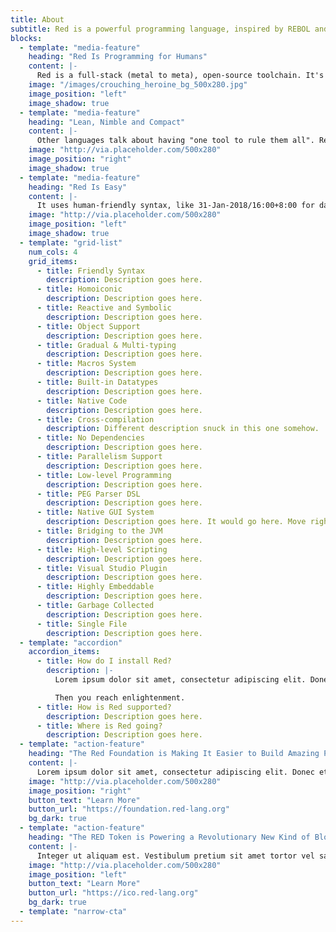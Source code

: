 ```yaml
---
title: About
subtitle: Red is a powerful programming language, inspired by REBOL and built to empower.
blocks:
  - template: "media-feature"
    heading: "Red Is Programming for Humans"
    content: |-
      Red is a full-stack (metal to meta), open-source toolchain. It's a relatively new, general-to-granular programming language created by Nenad Rakocevic, developed as an open-source project since 2011. By full stack, we mean you can use one common language base to write anything: a device driver, a shared library, a platform-native GUI application, a client, an OS, decentralized apps...anything you can envision.
    image: "/images/crouching_heroine_bg_500x280.jpg"
    image_position: "left"
    image_shadow: true
  - template: "media-feature"
    heading: "Lean, Nimble and Compact"
    content: |-
      Other languages talk about having "one tool to rule them all". Red has that mindset too, pushed to the limit - it's a single executable that takes in your source files on any platform, and produces a packaged binary for any platform, from any other. The tool doesn't depend on anything besides what came with your OS...shipping as a single executable that's smaller than a megabyte.
    image: "http://via.placeholder.com/500x280"
    image_position: "right"
    image_shadow: true
  - template: "media-feature"
    heading: "Red Is Easy"
    content: |-
      It uses human-friendly syntax, like 31-Jan-2018/16:00+8:00 for dates, which, for example, is 1517385600 in epoch seconds, for those of you wearing an epoch seconds watch. Its interactive read-eval-print loop allows you to construct your own self-informing code, checking your work as you go, and offers a rich set of built-in datatypes (over 50).
    image: "http://via.placeholder.com/500x280"
    image_position: "left"
    image_shadow: true
  - template: "grid-list"
    num_cols: 4
    grid_items:
      - title: Friendly Syntax
        description: Description goes here.
      - title: Homoiconic
        description: Description goes here.
      - title: Reactive and Symbolic
        description: Description goes here.
      - title: Object Support
        description: Description goes here.
      - title: Gradual & Multi-typing
        description: Description goes here.
      - title: Macros System
        description: Description goes here.
      - title: Built-in Datatypes
        description: Description goes here.
      - title: Native Code
        description: Description goes here.
      - title: Cross-compilation
        description: Different description snuck in this one somehow.
      - title: No Dependencies
        description: Description goes here.
      - title: Parallelism Support
        description: Description goes here.
      - title: Low-level Programming
        description: Description goes here.
      - title: PEG Parser DSL
        description: Description goes here.
      - title: Native GUI System
        description: Description goes here. It would go here. Move right along.
      - title: Bridging to the JVM
        description: Description goes here.
      - title: High-level Scripting
        description: Description goes here.
      - title: Visual Studio Plugin
        description: Description goes here.
      - title: Highly Embeddable
        description: Description goes here.
      - title: Garbage Collected
        description: Description goes here.
      - title: Single File
        description: Description goes here.
  - template: "accordion"
    accordion_items:
      - title: How do I install Red?
        description: |-
          Lorem ipsum dolor sit amet, consectetur adipiscing elit. Donec et lorem sed quam porta rhoncus. Pellentesque porttitor nisi sit amet tortor tristique, nec euismod odio laoreet. Vivamus non elementum sem, non sodales dolor.

          Then you reach enlightenment.
      - title: How is Red supported?
        description: Description goes here.
      - title: Where is Red going?
        description: Description goes here.
  - template: "action-feature"
    heading: "The Red Foundation is Making It Easier to Build Amazing Products with Red."
    content: |-
      Lorem ipsum dolor sit amet, consectetur adipiscing elit. Donec et lorem sed quam porta rhoncus. Pellentesque porttitor nisi sit amet tortor tristique, nec euismod odio laoreet. Vivamus non elementum sem, non sodales dolor.
    image: "http://via.placeholder.com/500x280"
    image_position: "right"
    button_text: "Learn More"
    button_url: "https://foundation.red-lang.org"
    bg_dark: true
  - template: "action-feature"
    heading: "The RED Token is Powering a Revolutionary New Kind of Blockchain."
    content: |-
      Integer ut aliquam est. Vestibulum pretium sit amet tortor vel sagittis. Mauris quis ex nisl. Nam vel interdum tortor. Aenean auctor metus erat, non congue nisi tempus at. Pellentesque convallis lacus nulla, nec ullamcorper velit pharetra eu. Suspendisse dapibus sit amet nisl gravida tincidunt. Ut id aliquam diam. Sed dui ex, tristique eu diam nec, tincidunt ullamcorper urna. Aliquam libero nulla, convallis nec mauris nec, euismod finibus ipsum.
    image: "http://via.placeholder.com/500x280"
    image_position: "left"
    button_text: "Learn More"
    button_url: "https://ico.red-lang.org"
    bg_dark: true
  - template: "narrow-cta"
---
```

